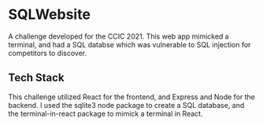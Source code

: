 # SQLWebsite

A challenge developed for the CCIC 2021. This web app mimicked a terminal, and had a SQL databse which was vulnerable to SQL injection for competitors to discover. 

## Tech Stack

This challenge utilized React for the frontend, and Express and Node for the backend. I used the sqlite3 node package to create a SQL database, and the terminal-in-react package to mimick a terminal in React. 
